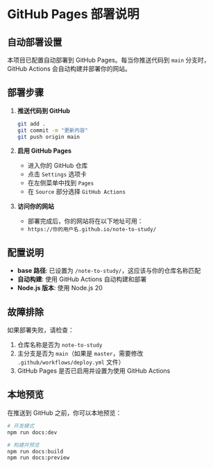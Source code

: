 # GitHub Pages 部署说明

## 自动部署设置

本项目已配置自动部署到 GitHub Pages。每当你推送代码到 `main` 分支时，GitHub Actions 会自动构建并部署你的网站。

## 部署步骤

1. **推送代码到 GitHub**
   ```bash
   git add .
   git commit -m "更新内容"
   git push origin main
   ```

2. **启用 GitHub Pages**
   - 进入你的 GitHub 仓库
   - 点击 `Settings` 选项卡
   - 在左侧菜单中找到 `Pages`
   - 在 `Source` 部分选择 `GitHub Actions`

3. **访问你的网站**
   - 部署完成后，你的网站将在以下地址可用：
   - `https://你的用户名.github.io/note-to-study/`

## 配置说明

- **base 路径**: 已设置为 `/note-to-study/`，这应该与你的仓库名称匹配
- **自动构建**: 使用 GitHub Actions 自动构建和部署
- **Node.js 版本**: 使用 Node.js 20

## 故障排除

如果部署失败，请检查：
1. 仓库名称是否为 `note-to-study`
2. 主分支是否为 `main`（如果是 `master`，需要修改 `.github/workflows/deploy.yml` 文件）
3. GitHub Pages 是否已启用并设置为使用 GitHub Actions

## 本地预览

在推送到 GitHub 之前，你可以本地预览：

```bash
# 开发模式
npm run docs:dev

# 构建并预览
npm run docs:build
npm run docs:preview
```